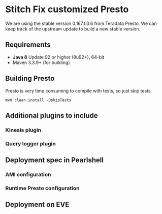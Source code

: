 # Stitch Fix customized Presto

We are using the stable version 0.167.t.0.6 from Teradata Presto. We can keep track of the upstream update to build a new stable version.

## Requirements

* <b>Java 8</b> Update 92 or higher (8u92+), 64-bit
* Maven 3.3.9+ (for building)

## Building Presto

Presto is very time consuming to compile with tests, so just skip tests.

    mvn clean install -DskipTests
    
## Additional plugins to include
### Kinesis plugin
### Query logger plugin

## Deployment spec in Pearlshell

### AMI configuration

### Runtime Presto configuration

## Deployment on EVE

